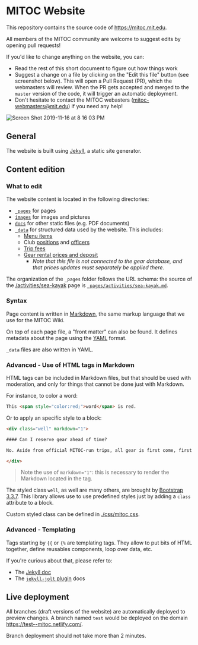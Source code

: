 # MITOC Website

This repository contains the source code of https://mitoc.mit.edu. 

All members of the MITOC community are welcome to suggest edits by opening pull requests!

If you'd like to change anything on the website, you can:
- Read the rest of this short document to figure out how things work
- Suggest a change on a file by clicking on the "Edit this file" button (see screenshot below). This will open a Pull Request (PR), which the webmasters will review. When the PR gets accepted and merged to the `master` version of the code, it will trigger an automatic deployment.
- Don't hesitate to contact the MITOC webasters (mitoc-webmasters@mit.edu) if you need any help!

![Screen Shot 2019-11-16 at 8 16 03 PM](https://user-images.githubusercontent.com/11834997/69001621-fcb15300-08af-11ea-81cb-b698ac23825c.png)

## General

The website is built using [Jekyll](https://jekyllrb.com/), a static site generator.


## Content edition

### What to edit

The website content is located in the following directories:
- [`_pages`](/_pages) for pages
- [`images`](/images) for images and pictures
- [`docs`](/docs) for other static files (e.g. PDF documents)
- [`_data`](/_data) for structured data used by the website. This includes:
  - [Menu items](_data/menu.yml)
  - Club [positions](_data/positions.yml) and [officers](_data/officers.yml)
  - [Trip fees](_data/trip_fees.yml)
  - [Gear rental prices and deposit](_data/gear_prices.yml)
    - _Note that this file is not connected to the gear database, and that prices updates must separately be applied there._

The organization of the `_pages` folder follows the URL schema: the source of the [/activities/sea-kayak](https://mitoc.mit.edu/activities/sea-kayak) page is [`_pages/activities/sea-kayak.md`](_pages/activities/sea-kayak.md).

### Syntax

Page content is written in [Markdown](https://www.markdownguide.org/basic-syntax/), the same markup language that we use for the MITOC Wiki.

On top of each page file, a "front matter" can also be found. It defines metadata about the page using the [YAML](https://lzone.de/cheat-sheet/YAML) format.

`_data` files are also written in YAML.

### Advanced - Use of HTML tags in Markdown

HTML tags can be included in Markdown files, but that should be used with moderation, and only for things that cannot be done just with Markdown.

For instance, to color a word: 

```HTML
This <span style="color:red;">word</span> is red.
```

Or to apply an specific style to a block:

```HTML
<div class="well" markdown="1">

#### Can I reserve gear ahead of time?

No. Aside from official MITOC-run trips, all gear is first come, first served.

</div>
```

> Note the use of `markdown="1"`: this is necessary to render the Markdown located in the tag.

The styled class `well`, as well are many others, are brought by [Bootstrap 3.3.7](https://getbootstrap.com/docs/3.3/). This library allows use to use predefined styles just by adding a `class` attribute to a block.

Custom styled class can be defined in [./css/mitoc.css](./css/mitoc.css).

### Advanced - Templating

Tags starting by `{{` or `{%` are templating tags. They allow to put bits of HTML together, define reusables components, loop over data, etc.

If you're curious about that, please refer to:
- The [Jekyll doc](https://jekyllrb.com/docs/liquid/)
- The [`jekyll-jolt` plugin](https://github.com/helpscout/jekyll-jolt#documentation) docs


## Live deployment

All branches (draft versions of the website) are automatically deployed to preview changes. A branch named `test` would be deployed on the domain https://test--mitoc.netlify.com/.

Branch deployment should not take more than 2 minutes. 
